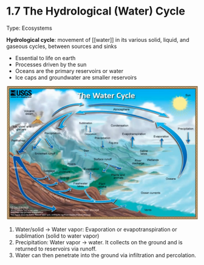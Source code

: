 # 1.7 The Hydrological (Water) Cycle

Type: Ecosystems

**Hydrological cycle**: movement of [[water]] in its various solid, liquid, and gaseous cycles, between sources and sinks

- Essential to life on earth
- Processes driven by the sun
- Oceans are the primary reservoirs or water
- Ice caps and groundwater are smaller reservoirs

![assets/1%207%20The%20Hydrological%20(Water)%20Cycle%2047f0904017ee48fa84c266ac1f10131a/Screen_Shot_2021-05-15_at_4.20.03_PM.png](../.assets/Screen_Shot_2021-05-15_at_4.20.03_PM.png)

1. Water/solid → Water vapor: Evaporation or evapotranspiration or sublimation (solid to water vapor)
2. Precipitation: Water vapor → water. It collects on the ground and is returned to reservoirs via runoff.
3. Water can then penetrate into the ground via infiltration and percolation.